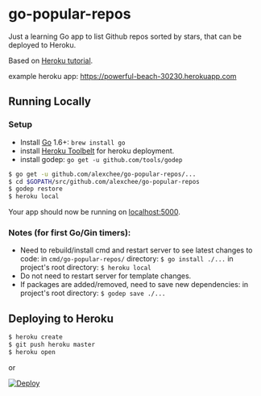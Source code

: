 
# go-popular-repos

Just a learning Go app to list Github repos sorted by stars, that can be deployed to Heroku.

Based on [Heroku tutorial](https://devcenter.heroku.com/articles/getting-started-with-go).

example heroku app: https://powerful-beach-30230.herokuapp.com

## Running Locally

### Setup
* Install [Go](http://golang.org/doc/install) 1.6+: `brew install go`
* install [Heroku Toolbelt](https://toolbelt.heroku.com/) for heroku deployment.
* install godep: `go get -u github.com/tools/godep`

```sh
$ go get -u github.com/alexchee/go-popular-repos/...
$ cd $GOPATH/src/github.com/alexchee/go-popular-repos
$ godep restore
$ heroku local
```

Your app should now be running on [localhost:5000](http://localhost:5000/).

### Notes (for first Go/Gin timers):
* Need to rebuild/install cmd and restart server to see latest changes to code:
  in `cmd/go-popular-repos/` directory: `$ go install ./...`
  in project's root directory: `$ heroku local`
* Do not need to restart server for template changes.
* If packages are added/removed, need to save new dependencies:
  in project's root directory: `$ godep save ./...`

## Deploying to Heroku

```sh
$ heroku create
$ git push heroku master
$ heroku open
```
or

[![Deploy](https://www.herokucdn.com/deploy/button.png)](https://heroku.com/deploy)
